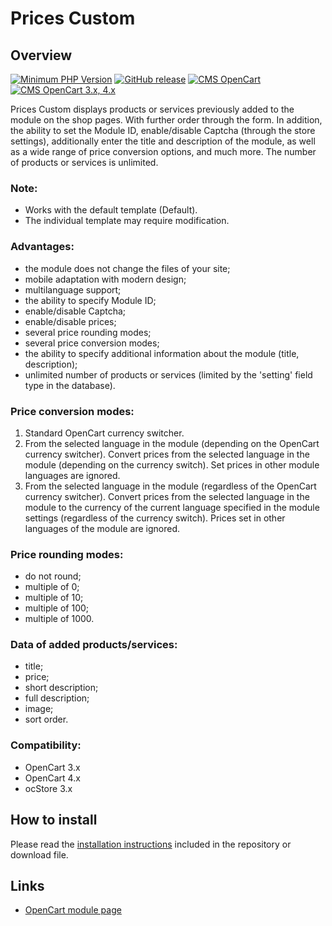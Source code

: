<!DOCTYPE html>
<html lang="en">
<head></head>
<body>
    <h1>Prices Custom</h1>
    <h2>Overview</h2>
    <p>
        <a href="https://php.net/" rel="nofollow"><img src="https://img.shields.io/badge/php->=7.3-8892bf?style=flat-square" alt="Minimum PHP Version"></a>
        <a href="https://php.net/" rel="nofollow"><img src="https://img.shields.io/badge/release-v1.0.0-0d7fc0" alt="GitHub release"></a>
        <a href="https://php.net/" rel="nofollow"><img src="https://img.shields.io/badge/cms-opencart-2bbdec" alt="CMS OpenCart"></a>
        <a href="https://php.net/" rel="nofollow"><img src="https://img.shields.io/badge/opencart-3.x, 4.x-2bbdec" alt="CMS OpenCart 3.x, 4.x"></a>
    </p>
    <p>Prices Custom displays products or services previously added to the module on the shop pages. With further order through the form. In addition, the ability to set the Module ID, enable/disable Captcha (through the store settings), additionally enter the title and description of the module, as well as a wide range of price conversion options, and much more. The number of products or services is unlimited.</p>
    <h3>Note:</h3>
    <p>
        <ul>
            <li>Works with the default template (Default).</li>
            <li>The individual template may require modification.</li>
        </ul>
    </p>
    <h3>Advantages:</h3>
    <p>
        <ul>
            <li>the module does not change the files of your site;</li>
            <li>mobile adaptation with modern design;</li>
            <li>multilanguage support;</li>
            <li>the ability to specify Module ID;</li>
            <li>enable/disable Captcha;</li>
            <li>enable/disable prices;</li>
            <li>several price rounding modes;</li>
            <li>several price conversion modes;</li>
            <li>the ability to specify additional information about the module (title, description);</li>
            <li>unlimited number of products or services (limited by the 'setting' field type in the database).</li>
        </ul>
    </p>
    <h3>Price conversion modes:</h3>
    <p>
        <ol>
            <li>Standard OpenCart currency switcher.</li>
            <li>From the selected language in the module (depending on the OpenCart currency switcher). Convert prices from the selected language in the module (depending on the currency switch). Set prices in other module languages ​​are ignored.</li>
            <li>From the selected language in the module (regardless of the OpenCart currency switcher). Convert prices from the selected language in the module to the currency of the current language specified in the module settings (regardless of the currency switch). Prices set in other languages ​​of the module are ignored.</li>
        </ol>
    </p>
    <h3>Price rounding modes:</h3>
    <p>
        <ul>
            <li>do not round;</li>
            <li>multiple of 0;</li>
            <li>multiple of 10;</li>
            <li>multiple of 100;</li>
            <li>multiple of 1000.</li>
        </ul>
    </p>
    <h3>Data of added products/services:</h3>
    <p>
        <ul>
            <li>title;</li>
            <li>price;</li>
            <li>short description;</li>
            <li>full description;</li>
            <li>image;</li>
            <li>sort order.</li>
        </ul>
    </p>
    <h3>Compatibility:</h3>
    <p>
        <ul>
            <li>OpenCart 3.x</li>
            <li>OpenCart 4.x</li>
            <li>ocStore 3.x</li>
        </ul>
    </p>
    <h2>How to install</h2>
    <p>Please read the <a href="/INSTALL.md">installation instructions</a> included in the repository or download file.</p>
    <h2>Links</h2>
    <p>
        <ul>
            <li>
                <a href="https://www.opencart.com/index.php?route=marketplace/extension/info&extension_id=46190" rel="nofollow">OpenCart module page</a>
            </li>
        </ul>
    </p>
</body>
</html>
